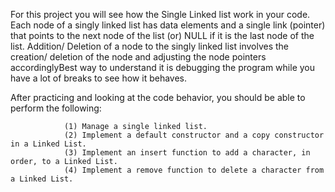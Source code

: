 For this project you will see how the Single Linked list work in your code. Each node of a singly linked list has data elements and a single link (pointer) that points to the next node of the list (or) NULL if it is the last node of the list. Addition/ Deletion of a node to the singly linked list involves the creation/ deletion of the node and adjusting the node pointers accordinglyBest way to understand it is debugging the program while you have a lot of breaks to see how it behaves. 

After practicing and looking at the code behavior, you should be able to perform the following:
           
	            (1) Manage a single linked list.
	            (2) Implement a default constructor and a copy constructor in a Linked List.
	            (3) Implement an insert function to add a character, in order, to a Linked List.
              	(4) Implement a remove function to delete a character from a Linked List.
